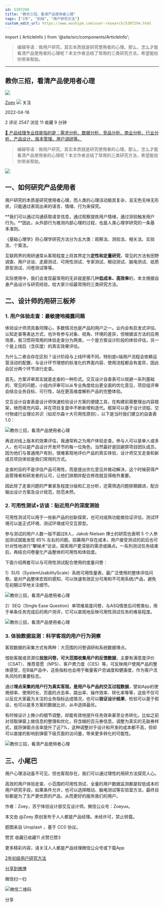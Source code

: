 ```yaml
---
id: 5397294
title: "教你三招，看清产品使用者心理"
tags: ["2年", "初级", "用户研究方法"]
custom_edit_url: https://www.woshipm.com/user-research/5397294.html
---
```

import { ArticleInfo } from '@site/src/components/ArticleInfo';

<ArticleInfo
    author="Zoey"
    authorLink="https://www.woshipm.com/u/149445"
    published="2022-04-16"
    views={2547}
    comments={2}
    collects={11}
/>

> 编辑导语：做用户研究，其实本质就是研究使用者的心理。那么，怎么才能看清产品使用者的心理呢？本文作者总结了常用的三类研究方法，希望能给你带来帮助。

---

## 教你三招，看清产品使用者心理

[![](https://static.woshipm.com/WD_U_201610_20161009100542_8461.jpg?imageView2/1/w/72/h/72/q/100)](https://www.woshipm.com/u/149445)

[Zoey](https://www.woshipm.com/u/149445) ![](https://static.woshipm.com/tag/1101_1@2x.png) 关注

2022-04-16

2 评论 2547 浏览 11 收藏 9 分钟

[🔗 产品经理专业技能指的是：需求分析、数据分析、竞品分析、商业分析、行业分析、产品设计、版本管理、用户调研等。](https://ke.qidianla.com/courses/90pm)

> 编辑导语：做用户研究，其实本质就是研究使用者的心理。那么，怎么才能看清产品使用者的心理呢？本文作者总结了常用的三类研究方法，希望能给你带来帮助。

![](https://image.woshipm.com/wp-files/2022/04/kQq6PlDJZGFgJtl489Mh.jpg)

## 一、如何研究产品使用者

用户研究的本质是研究使用者心理，而人类的心理活动极其复杂，且无色无味无形状，只能通过表现出来的语言、情绪、行为来探究。

**我们可以通过沟通获取语言信息，通过观察提炼用户情绪，通过测验触发用户行为。**因此，从外部行为推测内部心理的过程，也是人类心理学研究的一条基本准则。

《基础心理学》将心理学研究方法分为五大类：观察法、测验法、相关法、实验法、个案法。

互联网界的用研通常从客观程度上将其界定为**定性和定量研究**，常见的方法有田野调查、用户访谈、走廊测试、可用性测试、专家测试、眼动测试、脑电测试、纸质原型测试、问卷测试等等。

实际使用中，我们会发现最常用的无非就是那几种**低成本、高效率**的，本文根据自身产品设计与研究经验，给大家介绍最常用的三类研究方法。

## 二、设计师的用研三板斧

### 1\. 用户体验走查：最敏捷地揭露问题

体验设计师须具备同理心，多数情况也是产品的用户之一。业内会有启发式评估、认知走查等表达方式，也许有参与对象、视角、环境的差异，但根据该方法的应用场景，我习惯将常用的体验走查分为两类，一个是方案设计阶段的体验评估，另一个是上线后（含灰度）的真实效果评估。

为什么二者会存在区别？设计阶段与上线环境不同，特别是c端用户流程会依赖运营活动的配置，与设计环节理想的标准化的界面内容、使用流程都会有差异，因此会区分两个环节进行走查。

首先，方案评审其实就是走查的一种形式。交互设计自查表可以规避一系列基础的、常见的问题，小组内评审可以从专业角度给出更全面的优化意见，项目组评审会结合业务目标、可行性，站在更高维度解析产品的完整体验。

交互设计自查表是设计师快速检验设计方案的便捷工具，在构建前需整理出内容框架，继而填充内容，并在项目复盘中不断新增和迭代。框架可以基于设计流程、交付物或行业理论共识（如尼尔森十大可用性原则），以下是当时我们建立的自查表1.0：

![教你三招，看清产品使用者心理](https://image.woshipm.com/wp-files/2022/04/OSekdsRiz06avMNZ9uN6.png)

再说对线上版本的效果评估，我通常称之为用户体验走查。参与人可以是单人或多人，也可以是产品设计开发环节的每一位角色，当然最好是回避原项目团队成员，因为他们与普通用户有别，很难客观地评价产品的真实体验，设计师交叉走查和新成员项目体验是我们常用的方式。

走查的目的不是评估产品可用性，而是提出优化意见并推动解决，这个时候获得产品管理者和研发者的认可，让他们排期并配合修改就显得格外重要。

因此除了走查问题的严重紧急程度分级和汇总分析，还需筛选问题排期跟进，配合输出设计方案及设计规范，防范未然。

### 2\. 可用性测试+访谈：贴近用户的深度测验

可用性测试可以用于一些新产品的创新探索，也可对成熟功能做验证评估，测试环境可以是正式环境、测试环境或可交互原型。

参与测试的用户人数一般不超过8人，Jakob Nielsen 博士的研究也表明 5 个人参加测试就能发现 85% 左右的问题。招募用户存在成本，用户接受测试的前后也可针对性地进行“攀梯术”访谈，探索用户更深层的需求或痛点。一系列测试任务结束后，再结合问卷量化产品整体的可用性和体验度。

下面介绍两套可以与可用性测试配合使用的度量问卷：

1）SUS（SystemUsabilityScale）系统可用性量表，最广泛使用的整体评估问卷。是对产品整体宏观的感知，可以快速有效区分可用和不可用系统/产品，避免在初期过早地关注细节。

![教你三招，看清产品使用者心理](https://image.woshipm.com/wp-files/2022/04/wWaaqvSrsiQ072DmMcfx.png)

2）SEQ（Single Ease Question）单项难易度问卷，与ASQ情景后问卷类似，用于单条任务完成后的用户测评，它可以直观地反映可用性测试任务的难易程度。

![教你三招，看清产品使用者心理](https://image.woshipm.com/wp-files/2022/04/IDddXD5kWWXQ2V75y598.png)

### 3\. 体验数据监测：科学客观的用户行为洞察

客观数据的采集方式有两种：大范围的问卷调研和系统数据埋点。

借助客服或资源位**投放问卷，可大范围收集用户的反馈数据**，主要有满意度评价（CSAT）、推荐意愿（NPS）、客户费力度（CES）等，可反映用户使用产品的整体感受，在B端产品中，这些指标也会用于衡量客户忠诚度和健康度，作为客户流失风险的重要标志。

通过**埋点采集的用户行为真实客观，是用户与产品的交互过程数据**，譬如App的使用频率、使用时长、页面的点击率、跳出率、操作效率、转化率等等，这些不仅可以反应大家最为关注的业务指标达成情况，也可以**验证设计结果**，检验可以基于假设，也可以是多方案的数据比对，从中选择最优。

有时候设计上微小的细节调整，却能有效地提升任务效率甚至业务转化。比如之前对领取弹窗上做信息的整理和优化，将含糊的百元券信息，调整为真实的无敌券样式，就将弹窗点击率提升了近7%，这种调整对于设计和开发的成本都不高，但却可以直接的影响到弹窗下级页面的访问量，带来更多转化的可能性。

![教你三招，看清产品使用者心理](https://image.woshipm.com/wp-files/2022/04/8wVlZprVuRITmojJtFgs.png)

## 三、小尾巴

用户心理活动虽不可见，但也客观存在，我们可以通过理性的用研方法探究人心。

高效的用户体验走查、小范围的可用性测试、全量的用户数据监测都是较低成本的用户研究手段，如果条件允许，也可以选择眼动、脑电测试等实验室方法，最终目标都是为了生产更优质的产品，从而更好的服务我们的用户。

作者：Zoey，苏宁体验设计部交互设计师。微信公众号：Zoeyux。

本文由 @Zoey 原创发布于人人都是产品经理。未经许可，禁止转载。

题图来自 Unsplash ，基于 CC0 协议。

赞赏 收藏已收藏11 点赞已赞3

更多精彩内容，请关注人人都是产品经理微信公众号或下载App

[2年](https://www.woshipm.com/tag/2%e5%b9%b4)[初级](https://www.woshipm.com/tag/%e5%88%9d%e7%ba%a7)[用户研究方法](https://www.woshipm.com/tag/%e7%94%a8%e6%88%b7%e7%a0%94%e7%a9%b6%e6%96%b9%e6%b3%95)

[分享到微博](https://service.weibo.com/share/share.php?appkey=2775287854&title=教你三招，看清产品使用者心理&url=https://www.woshipm.com/user-research/5397294.html&pic=https://image.woshipm.com/wp-files/2022/04/kQq6PlDJZGFgJtl489Mh.jpg)

微信扫一扫

![微信二维码](https://api.pwmqr.com/qrcode/create/?url=https://www.woshipm.com/user-research/5397294.html)

分享